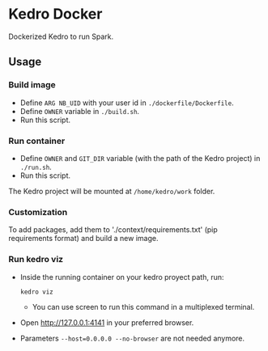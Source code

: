 # Kedro Docker

Dockerized Kedro to run Spark.

## Usage

### Build image

* Define `ARG NB_UID` with your user id in `./dockerfile/Dockerfile`.
* Define `OWNER` variable in `./build.sh`.
* Run this script.

### Run container

* Define `OWNER` and `GIT_DIR` variable (with the path of the Kedro project) in `./run.sh`.
* Run this script.

The Kedro project will be mounted at `/home/kedro/work` folder.

### Customization

To add packages, add them to './context/requirements.txt' (pip requirements format) and build a new image.

### Run kedro viz

* Inside the running container on your kedro proyect path, run:
    ```sh
    kedro viz
    ```
    - You can use screen to run this command in a multiplexed terminal.

* Open <http://127.0.0.1:4141> in your preferred browser.

* Parameters `--host=0.0.0.0 --no-browser` are not needed anymore.
